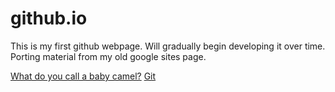 # github.io

This is my first github webpage. Will gradually begin developing it over time. Porting material from my old google sites page.

<a href="https://www.answers.com/Q/What_do_you_call_a_baby_camel">What do you call a baby camel?</a>
<a href="https://en.wiktionary.org/wiki/git">Git</a>
